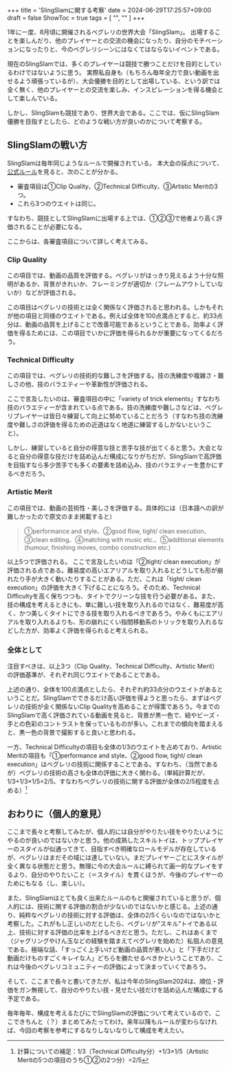 +++
title = 'SlingSlamに関する考察'
date = 2024-06-29T17:25:57+09:00
draft = false
ShowToc = true
tags = [ "", "" ]
+++

1年に一度、8月頃に開催されるベグレリの世界大会「SlingSlam」。
出場することを楽しんだり、他のプレイヤーとの交流の機会になったり、自分のモチベーションになったりと、今のベグレリシーンにはなくてはならないイベントである。

現在のSlingSlamでは、多くのプレイヤーは競技で勝つことだけを目的としているわけではないように思う。
実際私自身も（もちろん毎年全力で良い動画を出せるよう頑張っているが）、大会優勝を目的として出場している、という訳では全く無く、他のプレイヤーとの交流を楽しみ、インスピレーションを得る機会として楽しんでいる。

しかし、SlingSlamも競技であり、世界大会である。ここでは、仮にSlingSlam優勝を目指すとしたら、どのような戦い方が良いのかについて考察する。

## SlingSlamの戦い方
SlingSlamは毎年同じようなルールで開催されている。
本大会の採点について、[公式ルール](https://www.aroundsquare.com/blogs/news/sling-slam-2023)を見ると、次のことが分かる。

- 審査項目は①Clip Quality、②Technical Difficulty、③Artistic Meritの3つ。
- これら3つのウエイトは同じ。

すなわち、競技としてSlingSlamに出場する上では、①②③で他者より高く評価されることが必要になる。

ここからは、各審査項目について詳しく考えてみる。

### Clip Quality
この項目では、動画の品質を評価する。ベグレリがはっきり見えるよう十分な照明があるか、背景がきれいか、フレーミングが適切か（フレームアウトしていないか）などが評価される。

この項目はベグレリの技術とは全く関係なく評価されると思われる。しかもそれが他の項目と同様のウエイトである。例えば全体を100点満点とすると、約33点分は、動画の品質を上げることで改善可能であるということである。効率よく評価を得るためには、この項目でいかに評価を得られるかが重要になってくるだろう。

### Technical Difficulty
この項目では、ベグレリの技術的な難しさを評価する。技の洗練度や複雑さ・難しさの他、技のバラエティーや革新性が評価される。

ここで言及したいのは、審査項目の中に「variety of trick elements」すなわち技のバラエティーが含まれている点である。技の洗練度や難しさなどは、ベグレリプレイヤーは皆日々練習して向上に努めていることだろう（すなわち技の洗練度や難しさの評価を得るための近道はなく地道に練習するしかないということ）。

しかし、練習していると自分の得意な技と苦手な技が出てくると思う。大会となると自分の得意な技だけを詰め込んだ構成になりがちだが、SlingSlamで高評価を目指すなら多少苦手でも多くの要素を詰め込み、技のバラエティーを豊かにするべきだろう。

### Artistic Merit
この項目では、動画の芸術性・美しさを評価する。具体的には（日本語への訳が難しかったので原文のまま掲載すると）

>①performance and style、②good flow, tight/ clean execution、③clean editing、④matching with music etc.、⑤additional elements (humour, finishing moves, combo construction etc.)

以上5つで評価される。
ここで言及したいのは「②tight/ clean execution」が評価される点である。難易度の高いエアリアルを取り入れるとどうしても形が崩れたり手が大きく動いたりすることがある。ただ、これは「tight/ clean execution」の評価を大きく下げることになろう。そのため、Technical Difficultyを高く保ちつつも、タイトでクリーンな技を行う必要がある。また、技の構成を考えるときにも、単に難しい技を取り入れるのではなく、難易度が高く、かつ美しくタイトにできる技を取り入れるべきであろう。やみくもにエアリアルを取り入れるよりも、形の崩れにくい指間移動系のトリックを取り入れるなどした方が、効率よく評価を得られると考えられる。

### 全体として
注目すべきは、以上3つ（Clip Quality、Technical Difficulty、Artistic Merit）の評価基準が、それぞれ同じウエイトであることである。

上述の通り、全体を100点満点としたら、それぞれ約33点分のウエイトがあるということだ。SlingSlamでできるだけ高い評価を得ようと思ったら、まずはベグレリの技術が全く関係ないClip Qualityを高めることが得策であろう。今までのSlingSlamで高く評価されている動画を見ると、背景が黒一色で、紐やビーズ・手との色彩のコントラストを保っているものが多い。これまでの傾向を踏まえると、黒一色の背景で撮影すると良いと思われる。

一方、Technical Difficultyの項目も全体の1/3のウエイトを占めており、Artistic Meritの項目も「①performance and style、②good flow, tight/ clean execution」はベグレリの技術に関係することである。すなわち、（当然であるが）ベグレリの技術の高さも全体の評価に大きく関わる。（単純計算だが、1/3+1/3×1/5=2/5、すなわちベグレリの技術に関する評価が全体の2/5程度を占める）[^1]

## おわりに（個人的意見）
ここまで長々と考察してみたが、個人的には自分がやりたい技をやりたいようにやるのが良いのではないかと思う。他の成熟したスキルトイは、トッププレイヤーのスタイルが似通ってきて、目指すべき明確なロールモデルが存在しているが、ベグレリはまだその域には達していない。まだプレイヤーごとにスタイルが全く異なる状態だと思う。無理に今の大会ルールに縛られて画一的なプレイをするより、自分のやりたいこと（＝スタイル）を貫くほうが、今後のプレイヤーのためにもなる（し、楽しい）。

また、SlingSlamはとても良く出来たルールのもと開催されていると思うが、個人的には、技術に関する評価の割合が少ないのではないかと感じる。上述の通り、純粋なベグレリの技術に対する評価は、全体の2/5くらいなのではないかと考察した。これがもし正しいのだとしたら、ベグレリが”スキル”トイである以上、技術に対する評価の比率を上げるべきだと思う。ただし、これはあくまで（ジャグリングやけん玉などの経験を踏まえてベグレリを始めた）私個人の意見である。極端な話、「すっごく上手いけど動画の品質が悪い人」と「下手だけど動画だけものすごくキレイな人」どちらを勝たせるべきかということであり、これは今後のベグレリコミュニティーの評価によって決まっていくであろう。

そして、ここまで長々と書いてきたが、私は今年のSlingSlam2024は、順位・評価をガン無視して、自分のやりたい技・見せたい技だけを詰め込んだ構成にする予定である。

毎年毎年、構成を考えるたびにでSlingSlamの評価について考えているので、ここできちんと（？）まとめてみたってわけ。来年以降もルールが変わらなければ、今回の考察を参考にするなりしないなりして構成を考えたい。

[^1]: 計算についての補足：1/3（Technical Difficulty分）+1/3×1/5（Artistic Meritの5つの項目のうち①②の2つ分）=2/5
